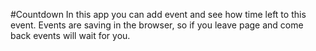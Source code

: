 #Countdown
In this app you can add event and see how time left to this event.
Events are saving in the browser, so if you leave page and come back events will wait for you.
